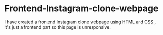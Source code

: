 # Frontend-Instagram-clone-webpage
I have created a frontend Instagram clone webpage using HTML and CSS , it's just a frontend part so this page is unresponsive.
